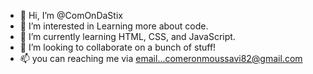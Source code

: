 - 👋 Hi, I’m @ComOnDaStix
- 👀 I’m interested in Learning more about code.
- 🌱 I’m currently learning HTML, CSS, and JavaScript.
- 💞️ I’m looking to collaborate on a bunch of stuff!
- 📫 you can reaching me via email...comeronmoussavi82@gmail.com

<!---
ComOnDaStix/ComOnDaStix is a ✨ special ✨ repository because its `README.md` (this file) appears on your GitHub profile.
You can click the Preview link to take a look at your changes.
--->
